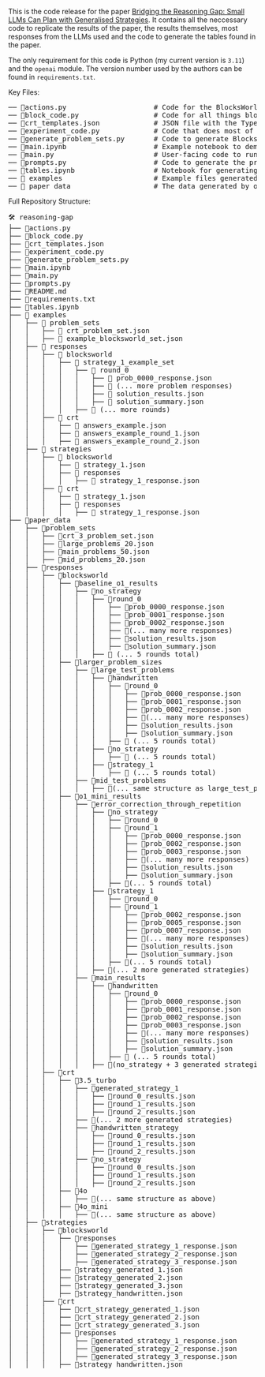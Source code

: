 This is the code release for the paper [Bridging the Reasoning Gap: Small LLMs Can Plan with Generalised Strategies](https://arxiv.org/abs/2501.18817). It contains all the neccessary code to replicate the results of the paper, the results themselves, most responses from the LLMs used and the code to generate the tables found in the paper. 

The only requirement for this code is Python (my current version is `3.11`) and the `openai` module. The version number used by the authors can be found in `requirements.txt`.

Key Files:
<pre>
── 📄actions.py                     # Code for the BlocksWorld domain (action definitions)
── 📄block_code.py                  # Code for all things blocks (helper code, plan validation)
── 📄crt_templates.json             # JSON file with the Type 3 CRT dataset, used as a template for our CRT questions
── 📄experiment_code.py             # Code that does most of the experiment related stuff e.g. calling the API and processing requests
── 📄generate_problem_sets.py       # Code to generate BlocksWorld and CRT problem sets
── 📄main.ipynb                     # Example notebook to demonstrate how to use some of the functions in main.py
── 📄main.py                        # User-facing code to run the key experiments
── 📄prompts.py                     # Code to generate the prompts used in our paper
── 📄tables.ipynb                   # Notebook for generating the table data used in the paper from the results in paper_data
── 📁 examples                      # Example files generated by main.ipynb
── 📁 paper_data                    # The data generated by our experiments and reported in the paper
</pre>    

Full Repository Structure:

<pre>
🛠️ reasoning-gap
├── 📄actions.py
├── 📄block_code.py
├── 📄crt_templates.json
├── 📄experiment_code.py
├── 📄generate_problem_sets.py
├── 📄main.ipynb
├── 📄main.py
├── 📄prompts.py
├── 📄README.md
├── 📄requirements.txt
├── 📄tables.ipynb
├── 📁 examples                                         
│   ├── 📁 problem_sets                                 
│   │   ├── 📄 crt_problem_set.json 
│   │   ├── 📄 example_blocksworld_set.json             
│   ├── 📁 responses
│   │   ├── 📁 blocksworld                              
│   │   │   ├── 📁 strategy_1_example_set
│   │   │   │   ├── 📁 round_0
│   │   │   │   │   ├── 📄 prob_0000_response.json
│   │   │   │   │   ├── 📄 (... more problem responses)
│   │   │   │   │   ├── 📄 solution_results.json
│   │   │   │   │   ├── 📄 solution_summary.json
│   │   │   │   ├── 📁 (... more rounds)
│   │   ├── 📁 crt
│   │   │   ├── 📄 answers_example.json
│   │   │   ├── 📄 answers_example_round_1.json
│   │   │   ├── 📄 answers_example_round_2.json
│   ├── 📁 strategies
│   │   ├── 📁 blocksworld
│   │   │   ├── 📄 strategy_1.json                         
│   │   │   ├── 📁 responses
│   │   │   │   ├── 📄 strategy_1_response.json
│   │   ├── 📁 crt
│   │   │   ├── 📄 strategy_1.json                         
│   │   │   ├── 📁 responses
│   │   │   │   ├── 📄 strategy_1_response.json
├── 📁paper_data
│   ├── 📁problem_sets
│   │   ├── 📄crt_3_problem_set.json
│   │   ├── 📄large_problems_20.json
│   │   ├── 📄main_problems_50.json
│   │   ├── 📄mid_problems_20.json
│   ├── 📁responses
│   │   ├── 📁blocksworld
│   │   │   ├── 📁baseline_o1_results
│   │   │   │   ├── 📁no_strategy
│   │   │   │   │   ├── 📁round_0
│   │   │   │   │   │   ├── 📄prob_0000_response.json
│   │   │   │   │   │   ├── 📄prob_0001_response.json
│   │   │   │   │   │   ├── 📄prob_0002_response.json
│   │   │   │   │   │   ├── 📄(... many more responses)
│   │   │   │   │   │   ├── 📄solution_results.json
│   │   │   │   │   │   ├── 📄solution_summary.json
│   │   │   │   │   ├── 📁 (... 5 rounds total)
│   │   │   ├── 📁larger_problem_sizes
│   │   │   │   ├── 📁large_test_problems
│   │   │   │   │   ├── 📁handwritten
│   │   │   │   │   │   ├── 📁round_0
│   │   │   │   │   │   │   ├── 📄prob_0000_response.json
│   │   │   │   │   │   │   ├── 📄prob_0001_response.json
│   │   │   │   │   │   │   ├── 📄prob_0002_response.json
│   │   │   │   │   │   │   ├── 📄(... many more responses)
│   │   │   │   │   │   │   ├── 📄solution_results.json
│   │   │   │   │   │   │   ├── 📄solution_summary.json
│   │   │   │   │   │   ├── 📁 (... 5 rounds total)
│   │   │   │   │   ├── 📁no_strategy
│   │   │   │   │   │   ├── 📁 (... 5 rounds total)
│   │   │   │   │   ├── 📁strategy_1
│   │   │   │   │   │   ├── 📁 (... 5 rounds total)
│   │   │   │   ├── 📁mid_test_problems
│   │   │   │   │   ├── 📁(... same structure as large_test_problems)
│   │   │   ├── 📁o1_mini_results
│   │   │   │   ├── 📁error_correction_through_repetition
│   │   │   │   │   ├── 📁no_strategy
│   │   │   │   │   │   ├── 📁round_0
│   │   │   │   │   │   ├── 📁round_1
│   │   │   │   │   │   │   ├── 📄prob_0000_response.json
│   │   │   │   │   │   │   ├── 📄prob_0002_response.json
│   │   │   │   │   │   │   ├── 📄prob_0003_response.json
│   │   │   │   │   │   │   ├── 📄(... many more responses)
│   │   │   │   │   │   │   ├── 📄solution_results.json
│   │   │   │   │   │   │   ├── 📄solution_summary.json
│   │   │   │   │   │   ├── 📁(... 5 rounds total)
│   │   │   │   │   ├── 📁strategy_1
│   │   │   │   │   │   ├── 📁round_0
│   │   │   │   │   │   ├── 📁round_1
│   │   │   │   │   │   │   ├── 📄prob_0002_response.json
│   │   │   │   │   │   │   ├── 📄prob_0005_response.json
│   │   │   │   │   │   │   ├── 📄prob_0007_response.json
│   │   │   │   │   │   │   ├── 📄(... many more responses)
│   │   │   │   │   │   │   ├── 📄solution_results.json
│   │   │   │   │   │   │   ├── 📄solution_summary.json
│   │   │   │   │   │   ├── 📁(... 5 rounds total)
│   │   │   │   │   ├── 📁(... 2 more generated strategies)
│   │   │   │   ├── 📁main_results
│   │   │   │   │   ├── 📁handwritten
│   │   │   │   │   │   ├── 📁round_0
│   │   │   │   │   │   │   ├── 📄prob_0000_response.json
│   │   │   │   │   │   │   ├── 📄prob_0001_response.json
│   │   │   │   │   │   │   ├── 📄prob_0002_response.json
│   │   │   │   │   │   │   ├── 📄prob_0003_response.json
│   │   │   │   │   │   │   ├── 📄(... many more responses)
│   │   │   │   │   │   │   ├── 📄solution_results.json
│   │   │   │   │   │   │   ├── 📄solution_summary.json
│   │   │   │   │   │   ├── 📁 (... 5 rounds total)
│   │   │   │   │   ├── 📁(no_strategy + 3 generated strategies)
│   │   ├── 📁crt
│   │   │   ├── 📁3.5_turbo
│   │   │   │   ├── 📁generated_strategy_1
│   │   │   │   │   ├── 📄round_0_results.json
│   │   │   │   │   ├── 📄round_1_results.json
│   │   │   │   │   ├── 📄round_2_results.json
│   │   │   │   ├── 📁(... 2 more generated strategies)
│   │   │   │   ├── 📁handwritten_strategy
│   │   │   │   │   ├── 📄round_0_results.json
│   │   │   │   │   ├── 📄round_1_results.json
│   │   │   │   │   ├── 📄round_2_results.json
│   │   │   │   ├── 📁no_strategy
│   │   │   │   │   ├── 📄round_0_results.json
│   │   │   │   │   ├── 📄round_1_results.json
│   │   │   │   │   ├── 📄round_2_results.json
│   │   │   ├── 📁4o
│   │   │   │   ├── 📁(... same structure as above)
│   │   │   ├── 📁4o_mini
│   │   │   │   ├── 📁(... same structure as above)
│   ├── 📁strategies
│   │   ├── 📁blocksworld
│   │   │   ├── 📁responses
│   │   │   │   ├── 📄generated_strategy_1_response.json
│   │   │   │   ├── 📄generated_strategy_2_response.json
│   │   │   │   ├── 📄generated_strategy_3_response.json
│   │   │   ├── 📄strategy_generated_1.json
│   │   │   ├── 📄strategy_generated_2.json
│   │   │   ├── 📄strategy_generated_3.json
│   │   │   ├── 📄strategy_handwritten.json
│   │   ├── 📁crt
│   │   │   ├── 📄crt_strategy_generated_1.json
│   │   │   ├── 📄crt_strategy_generated_2.json
│   │   │   ├── 📄crt_strategy_generated_3.json
│   │   │   ├── 📁responses
│   │   │   │   ├── 📄generated_strategy_1_response.json
│   │   │   │   ├── 📄generated_strategy_2_response.json
│   │   │   │   ├── 📄generated_strategy_3_response.json
│   │   │   ├── 📄strategy_handwritten.json
</pre>
